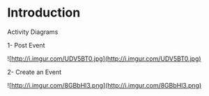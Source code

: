 # Introduction #

Activity Diagrams

1- Post Event

![http://i.imgur.com/UDV5BT0.jpg](http://i.imgur.com/UDV5BT0.jpg)

2- Create an Event

![http://i.imgur.com/8GBbHl3.png](http://i.imgur.com/8GBbHl3.png)